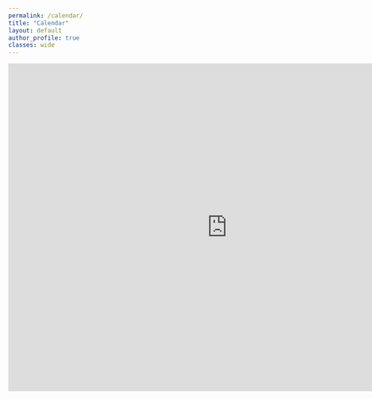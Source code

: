 ```yaml
---
permalink: /calendar/
title: "Calendar"
layout: default
author_profile: true
classes: wide
---
```


<link rel="stylesheet" href="https://www.w3schools.com/w3css/4/w3.css">

<p align="center">
<iframe src="https://calendar.google.com/calendar/embed?src=c_c6f25c5abc2708105f4edcf2f2309e4f02832003a9604073657ad9a667a8fee3%40group.calendar.google.com&ctz=America%2FChicago" style="border: 0" width="880" height="660" frameborder="0" scrolling="no"></iframe>
</p>
